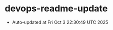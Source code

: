 # devops-readme-update
<!--START_SECTION:activity-->
- Auto-updated at Fri Oct  3 22:30:49 UTC 2025
<!--END_SECTION:activity-->
